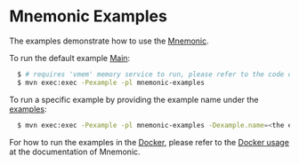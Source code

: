 # Mnemonic Examples

The examples demonstrate how to use the [Mnemonic](http://mnemonic.apache.org/).

To run the default example [Main](src/main/java/org/apache/mnemonic/examples/Main.java):
```bash
  $ # requires 'vmem' memory service to run, please refer to the code of test cases for details.
  $ mvn exec:exec -Pexample -pl mnemonic-examples
```


To run a specific example by providing the example name under the [examples](src/main/java/org/apache/mnemonic/examples):
```bash
  $ mvn exec:exec -Pexample -pl mnemonic-examples -Dexample.name=<the example name> [-Dexample.args="<arguments separated by space>"]
```


For how to run the examples in the [Docker](https://www.docker.com), please refer to the [Docker usage](http://mnemonic.apache.org/docs/docker.html) at the documentation of Mnemonic.
